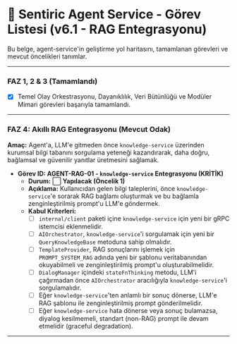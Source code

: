 # 🧠 Sentiric Agent Service - Görev Listesi (v6.1 - RAG Entegrasyonu)

Bu belge, agent-service'in geliştirme yol haritasını, tamamlanan görevleri ve mevcut öncelikleri tanımlar.

---
### **FAZ 1, 2 & 3 (Tamamlandı)**

- [x] Temel Olay Orkestrasyonu, Dayanıklılık, Veri Bütünlüğü ve Modüler Mimari görevleri başarıyla tamamlandı.

---

### **FAZ 4: Akıllı RAG Entegrasyonu (Mevcut Odak)**

**Amaç:** Agent'a, LLM'e gitmeden önce `knowledge-service` üzerinden kurumsal bilgi tabanını sorgulama yeteneği kazandırarak, daha doğru, bağlamsal ve güvenilir yanıtlar üretmesini sağlamak.

-   **Görev ID: AGENT-RAG-01 - `knowledge-service` Entegrasyonu (KRİTİK)**
    -   **Durum:** ⬜ **Yapılacak (Öncelik 1)**
    -   **Açıklama:** Kullanıcıdan gelen bilgi taleplerini, önce `knowledge-service`'e sorarak RAG bağlamı oluşturmak ve bu bağlamla zenginleştirilmiş prompt'u LLM'e göndermek.
    -   **Kabul Kriterleri:**
        -   [ ] `internal/client` paketi içine `knowledge-service` için yeni bir gRPC istemcisi eklenmelidir.
        -   [ ] `AIOrchestrator`, `knowledge-service`'i sorgulamak için yeni bir `QueryKnowledgeBase` metoduna sahip olmalıdır.
        -   [ ] `TemplateProvider`, RAG sonuçlarını işlemek için `PROMPT_SYSTEM_RAG` adında yeni bir şablonu veritabanından okuyabilmeli ve zenginleştirilmiş prompt'u oluşturabilmelidir.
        -   [ ] `DialogManager` içindeki `stateFnThinking` metodu, LLM'i çağırmadan önce `AIOrchestrator` aracılığıyla `knowledge-service`'i sorgulamalıdır.
        -   [ ] Eğer `knowledge-service`'ten anlamlı bir sonuç dönerse, LLM'e RAG şablonu ile zenginleştirilmiş prompt gönderilmelidir.
        -   [ ] Eğer `knowledge-service` hata dönerse veya sonuç bulamazsa, diyalog kesilmemeli, standart (non-RAG) prompt ile devam etmelidir (graceful degradation).

---